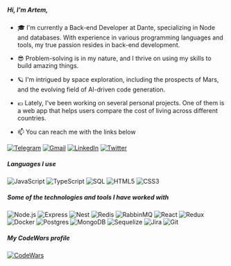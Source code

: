 ##### Hi, I'm Artem,

- 🎓 I'm currently a Back-end Developer at Dante, specializing in Node and databases. With experience in various programming languages and tools, my true passion resides in back-end development.
- 😎 Problem-solving is in my nature, and I thrive on using my skills to build amazing things.
- 🪐 I'm intrigued by space exploration, including the prospects of Mars, and the evolving field of AI-driven code generation.
- 💶 Lately, I've been working on several personal projects. One of them is a web app that helps users compare the cost of living across different countries.

- :mailbox: You can reach me with the links below

[![Telegram](https://img.shields.io/badge/-TELEGRAM-2CA5E0?style=for-the-badge&logo=telegram&logoColor=white)](https://t.me/akv6020)
[![Gmail](https://img.shields.io/badge/-GMAIL-D14836?style=for-the-badge&logo=gmail&logoColor=white)](mailto:kashuta@gmail.com)
[![LinkedIn](https://img.shields.io/badge/-LINKEDIN-0077B5?style=for-the-badge&logo=linkedin&logoColor=white)](https://www.linkedin.com/in/artem-kashuta/)
[![Twitter](https://img.shields.io/badge/-TWITTER-0077B5?style=for-the-badge&logo=twitter&logoColor=white)](https://twitter.com/zzoich/)

##### Languages I use

![JavaScript](https://img.shields.io/badge/-JavaScript-000000?style=flat&logo=javascript)
![TypeScript](https://img.shields.io/badge/-TypeScript-000000?style=flat&logo=typescript)
![SQL](https://img.shields.io/badge/-SQL-000000?style=flat&logo=postgresql)
![HTML5](https://img.shields.io/badge/-HTML5-000000?style=flat&logo=html5)
![CSS3](https://img.shields.io/badge/-CSS3-000000?style=flat&logo=css3)

##### Some of the technologies and tools I have worked with

![Node.js](https://img.shields.io/badge/-Node.js-222222?style=flat&logo=node.js&logoColor=339933)
![Express](https://img.shields.io/badge/-Express-222222?style=flat&logo=express&logoColor=339933)
![Nest](https://img.shields.io/badge/-Nest-222222?style=flat&logo=nestjs&logoColor=339933)
![Redis](https://img.shields.io/badge/-Redis-222222?style=flat&logo=redis&logoColor=339933)
![RabbinMQ](https://img.shields.io/badge/-RabbitMQ-222222?style=flat&logo=rabbitmq&logoColor=339933)
![React](https://img.shields.io/badge/-React-222222?style=flat&logo=React&logoColor=61DAFB)
![Redux](https://img.shields.io/badge/-Redux-222222?style=flat&logo=Redux&logoColor=61DAFB)
![Docker](https://img.shields.io/badge/-Docker-222222?style=flat&logo=Docker&logoColor=61DAFB)
![Postgres](https://img.shields.io/badge/postgres-222222?style=flat&logo=postgresql&logoColor=white)
![MongoDB](https://img.shields.io/badge/mongoDB-222222?style=flat&logo=mongoDB&logoColor=white)
![Sequelize](https://img.shields.io/badge/-Sequelize-222222?style=flat&logo=Sequelize&logoColor=61DAFB)
![Jira](https://img.shields.io/badge/-Jira-222222?style=flat&logo=jira-software&logoColor=white&logoColor=0052CC)
![Git](https://img.shields.io/badge/-Git-222222?style=flat&logo=git&logoColor=white)

##### My CodeWars profile 
[![CodeWars](https://www.codewars.com/users/kashuta/badges/small?theme=light)](https://www.codewars.com/users/kashuta)
